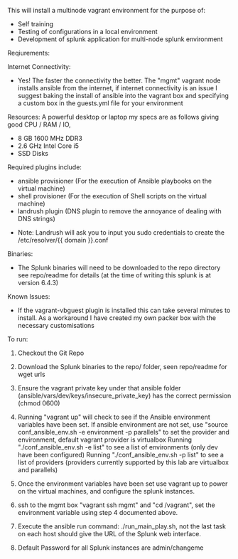 This will install a multinode vagrant environment for the purpose of:
- Self training
- Testing of configurations in a local environment
- Development of splunk application for multi-node splunk environment

Reqiurements:

Internet Connectivity:
- Yes! The faster the connectivity the better. The "mgmt" vagrant node installs ansible from the internet, if internet connectivity is an issue I suggest baking the install of ansible into the vagrant box and specifying a custom box in the guests.yml file for your environment

Resources:
A powerful desktop or laptop my specs are as follows giving good CPU / RAM / IO,
- 8 GB 1600 MHz DDR3
- 2.6 GHz Intel Core i5
- SSD Disks

Required plugins include:
- ansible provisioner   (For the execution of Ansible playbooks on the virtual machine)
- shell provisioner     (For the execution of Shell scripts on the virtual machine)
- landrush plugin       (DNS plugin to remove the annoyance of dealing with DNS strings)

* Note: Landrush will ask you to input you sudo credentials to create the /etc/resolver/{{ domain }}.conf

Binaries:

- The Splunk binaries will need to be downloaded to the repo directory see repo/readme for details (at the time of writing this splunk is at version 6.4.3)

Known Issues:
- If the vagrant-vbguest plugin is installed this can take several minutes to install. As a workaround I have created my own packer box with the necessary customisations

To run:

1. Checkout the Git Repo

2. Download the Splunk binaries to the repo/ folder, seen repo/readme for wget urls

3. Ensure the vagrant private key under that ansible folder (ansible/vars/dev/keys/insecure_private_key) has the correct permission (chmod 0600)

4. Running "vagrant up" will check to see if the Ansible environment variables have been set. If ansible environment are not set, use "source conf_ansible_env.sh -e environment -p parallels" to set the provider and environment, default vagrant provider is virtualbox
   Running "./conf_ansible_env.sh -e list" to see a list of environments (only dev have been configured)
   Running "./conf_ansible_env.sh -p list" to see a list of providers (providers currently supported by this lab are virtualbox and parallels)

5. Once the environment variables have been set use vagrant up to power on the virtual machines, and configure the splunk instances.

6. ssh to the mgmt box "vagrant ssh mgmt" and "cd /vagrant", set the environment variable using step 4 documented above.

7. Execute the ansible run command: ./run_main_play.sh, not the last task on each host should give the URL of the Splunk web interface.

8. Default Password for all Splunk instances are admin/changeme
